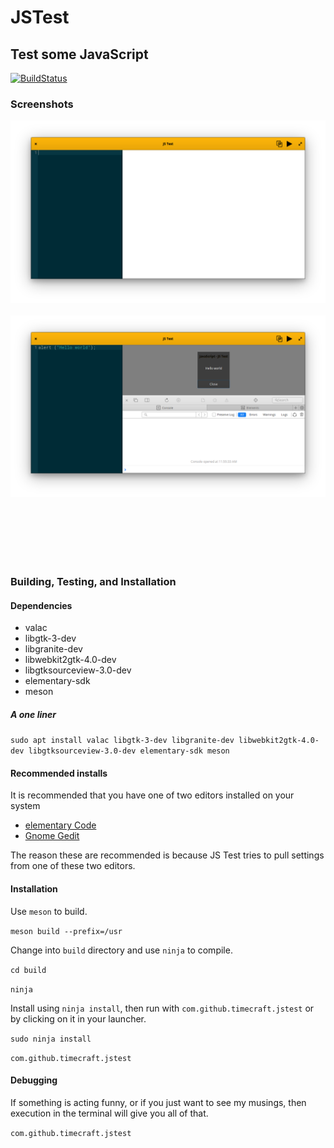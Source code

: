 # JSTest
## Test some JavaScript

[![BuildStatus](https://travis-ci.org/Timecraft/js_test.svg?branch=master)](https://travis-ci.org/Timecraft/js_test)

### Screenshots


![JSTestScreenshot](https://github.com/Timecraft/JS_Test/blob/master/data/images/com.github.timecraft.jstest.mainwindow.png)
<br/>
<br/>
![JSTestScreenshot](https://github.com/Timecraft/JS_Test/blob/master/data/images/com.github.timecraft.jstest.sample.png)

<br/>
<br/>
<br/>
<br/>
<br/>



### Building, Testing, and Installation
#### Dependencies

- valac
- libgtk-3-dev
- libgranite-dev
- libwebkit2gtk-4.0-dev
- libgtksourceview-3.0-dev
- elementary-sdk
- meson

##### A one liner
`sudo apt install valac libgtk-3-dev libgranite-dev libwebkit2gtk-4.0-dev libgtksourceview-3.0-dev elementary-sdk meson`

#### Recommended installs
It is recommended that you have one of two editors installed on your system
- [elementary Code](https://github.com/elementary/code)
- [Gnome Gedit](https://github.com/GNOME/gedit)

The reason these are recommended is because JS Test tries to pull settings from one of these two editors.

#### Installation

Use `meson` to build.

`meson build --prefix=/usr`

Change into `build` directory and use `ninja` to compile.

`cd build`

`ninja`

Install using `ninja install`, then run with `com.github.timecraft.jstest` or by clicking on it in your launcher.

`sudo ninja install`

`com.github.timecraft.jstest`

#### Debugging

If something is acting funny, or if you just want to see my musings, then execution in the terminal will give you all of that.

`com.github.timecraft.jstest`
